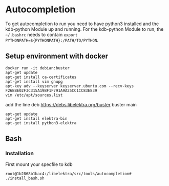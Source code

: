 # Autocompletion
To get autocompletion to run you need to have python3 installed and the kdb-python Module up and running.
For the kdb-python Module to run, the `~/.bashrc` needs to contain `export PYTHONPATH=${PYTHONPATH}:/PATH/TO/PYTHON`.

## Setup environment with docker
```
docker run -it debian:buster
apt-get update
apt-get install ca-certificates
apt-get install vim gnupg
apt-key adv --keyserver keyserver.ubuntu.com --recv-keys F26BBE02F3C315A19BF1F791A9A25CC1CC83E839
vim /etc/apt/sources.list
```
add the line deb https://debs.libelektra.org/buster buster main
```
apt-get update
apt-get install elektra-bin
apt-get install python3-elektra
```

## Bash
### Installation
First mount your specfile to kdb
```
root@1b2868b1bac4:/libelektra/src/tools/autocompletion# ./install_bash.sh
```
